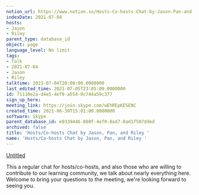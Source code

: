 ```yaml
---
notion_url: https://www.notion.so/Hosts-Co-hosts-Chat-by-Jason-Pan-and-Riley-71110e2ad4e54ef9a5540c744a59c377
indexDate: 2021-07-04
hosts:
- Jason
- Riley
parent_type: database_id
object: page
language_level: No limit
tags:
- Talk
- 2021-07-04
- Jason
- Riley
talktime: 2021-07-04T20:00:00.0000000
last_edited_time: 2021-07-05T23:05:00.0000000
id: 71110e2a-d4e5-4ef9-a554-0c744a59c377
sign_up_here: 
meeting_link: https://join.skype.com/wEhREpKESENC
created_time: 2021-06-30T15:01:00.0000000
software: Skype
parent_database_id: e9339446-880f-4ef0-8ad7-8ad1f507dded
archived: false
title: 'Hosts/Co-hosts Chat by Jason, Pan, and Riley '
name: 'Hosts/Co-hosts Chat by Jason, Pan, and Riley '
---
```




[Untitled](https://www.notion.so/d637a27eb33f44cbb92a56c3359cc567)   

This a regular chat for hosts/co-hosts, and also those who are willing to contribute to our learning community, we talk about nearly everything here. Welcome to bring your questions to the meeting, we're looking forward to seeing you.


